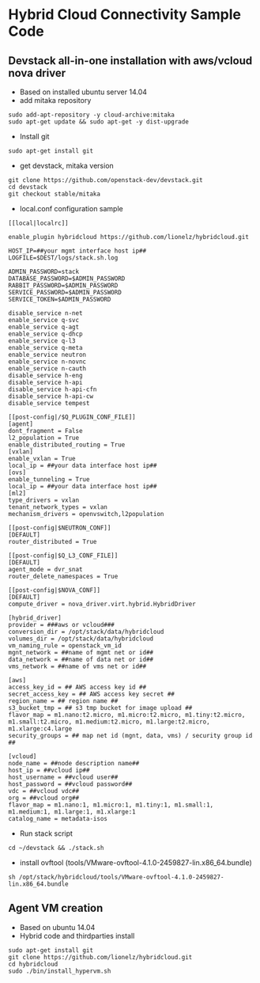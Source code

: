 # Hybrid Cloud Connectivity Sample Code 

## Devstack all-in-one installation with aws/vcloud nova driver

- Based on installed ubuntu server 14.04
- add mitaka repository
```
sudo add-apt-repository -y cloud-archive:mitaka
sudo apt-get update && sudo apt-get -y dist-upgrade
```
- Install git 
```
sudo apt-get install git
```
- get devstack, mitaka version
```
git clone https://github.com/openstack-dev/devstack.git
cd devstack
git checkout stable/mitaka
```
- local.conf configuration sample
```
[[local|localrc]]

enable_plugin hybridcloud https://github.com/lionelz/hybridcloud.git

HOST_IP=##your mgmt interface host ip##
LOGFILE=$DEST/logs/stack.sh.log

ADMIN_PASSWORD=stack
DATABASE_PASSWORD=$ADMIN_PASSWORD
RABBIT_PASSWORD=$ADMIN_PASSWORD
SERVICE_PASSWORD=$ADMIN_PASSWORD
SERVICE_TOKEN=$ADMIN_PASSWORD

disable_service n-net
enable_service q-svc
enable_service q-agt
enable_service q-dhcp
enable_service q-l3
enable_service q-meta
enable_service neutron
enable_service n-novnc
enable_service n-cauth
disable_service h-eng
disable_service h-api
disable_service h-api-cfn
disable_service h-api-cw
disable_service tempest

[[post-config|/$Q_PLUGIN_CONF_FILE]]
[agent]
dont_fragment = False
l2_population = True
enable_distributed_routing = True
[vxlan]
enable_vxlan = True
local_ip = ##your data interface host ip##
[ovs]
enable_tunneling = True
local_ip = ##your data interface host ip##
[ml2]
type_drivers = vxlan
tenant_network_types = vxlan
mechanism_drivers = openvswitch,l2population

[[post-config|$NEUTRON_CONF]]
[DEFAULT]
router_distributed = True

[[post-config|$Q_L3_CONF_FILE]]
[DEFAULT]
agent_mode = dvr_snat
router_delete_namespaces = True

[[post-config|$NOVA_CONF]]
[DEFAULT]
compute_driver = nova_driver.virt.hybrid.HybridDriver

[hybrid_driver]
provider = ###aws or vcloud###
conversion_dir = /opt/stack/data/hybridcloud
volumes_dir = /opt/stack/data/hybridcloud
vm_naming_rule = openstack_vm_id
mgnt_network = ##name of mgmt net or id##
data_network = ##name of data net or id##
vms_network = ##name of vms net or id##

[aws]
access_key_id = ## AWS access key id ##
secret_access_key = ## AWS access key secret ##
region_name = ## region name ##
s3_bucket_tmp = ## s3 tmp bucket for image upload ##
flavor_map = m1.nano:t2.micro, m1.micro:t2.micro, m1.tiny:t2.micro, m1.small:t2.micro, m1.medium:t2.micro, m1.large:t2.micro, m1.xlarge:c4.large
security_groups = ## map net id (mgnt, data, vms) / security group id ##

[vcloud]
node_name = ##node description name##
host_ip = ##vcloud ip##
host_username = ##vcloud user##
host_password = ##vcloud password##
vdc = ##vcloud vdc##
org = ##vcloud org##
flavor_map = m1.nano:1, m1.micro:1, m1.tiny:1, m1.small:1, m1.medium:1, m1.large:1, m1.xlarge:1
catalog_name = metadata-isos

``` 
- Run stack script
``` 
cd ~/devstack && ./stack.sh
``` 
- install ovftool (tools/VMware-ovftool-4.1.0-2459827-lin.x86_64.bundle)
```
sh /opt/stack/hybridcloud/tools/VMware-ovftool-4.1.0-2459827-lin.x86_64.bundle
```

## Agent VM creation
- Based on ubuntu 14.04
- Hybrid code and thirdparties install
```
sudo apt-get install git
git clone https://github.com/lionelz/hybridcloud.git
cd hybridcloud
sudo ./bin/install_hypervm.sh
```

